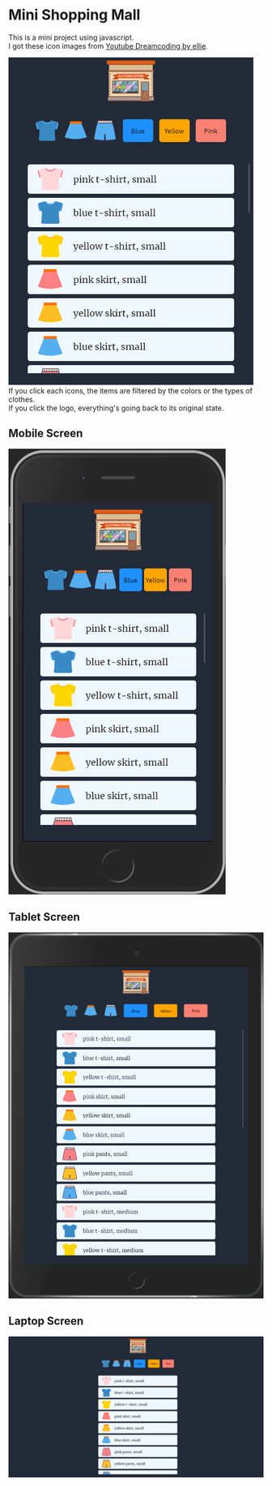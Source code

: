 # Mini Shopping Mall
This is a mini project using javascript.  
I got these icon images from [Youtube Dreamcoding by ellie](https://youtu.be/We2Kv1HMGvc, "Dreamcoding by ellie"). 

![click](./imgs/display/click.gif)  
If you click each icons, the items are filtered by the colors or the types of clothes.  
If you click the logo, everything's going back to its original state.  

## Mobile Screen
![mobile](./imgs/display/mobile.png)

## Tablet Screen
![tablet](./imgs/display/tablet.png)

## Laptop Screen
![laptop](./imgs/display/laptop.png)
